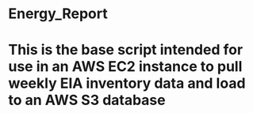 # Energy_Report
# This is the base script intended for use in an AWS EC2 instance to pull weekly EIA inventory data and load to an AWS S3 database
